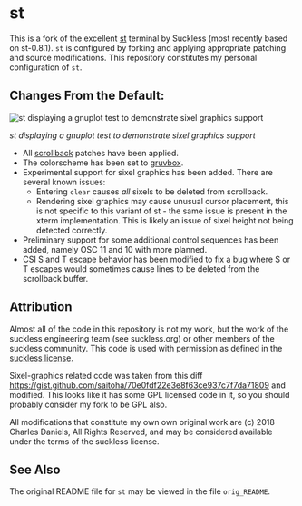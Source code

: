 # st

This is a fork of the excellent [st](https://st.suckless.org/) terminal by
Suckless (most recently based on st-0.8.1). `st` is configured by forking and
applying appropriate patching and source modifications. This repository
constitutes my personal configuration of `st`.

## Changes From the Default:

![st displaying a gnuplot test to demonstrate sixel graphics support](./README.md.d/sixeldemo.png)

*st displaying a gnuplot test to demonstrate sixel graphics support*

* All [scrollback](https://st.suckless.org/patches/scrollback/) patches have
  been applied.
* The colorscheme has been set to [gruvbox](https://github.com/morhetz/gruvbox).
* Experimental support for sixel graphics has been added. There are several
  known issues:
	* Entering `clear` causes *all* sixels to be deleted from scrollback.
	* Rendering sixel graphics may cause unusual cursor placement, this is
	  not specific to this variant of st - the same issue is present in
	  the xterm implementation. This is likely an issue of sixel height
	  not being detected correctly.
* Preliminary support for some additional control sequences has been added,
  namely OSC 11 and 10 with more planned.
* CSI S and T escape behavior has been modified to fix a bug where S or T
  escapes would sometimes cause lines to be deleted from the scrollback buffer.

## Attribution

Almost all of the code in this repository is not my work, but the work of the
suckless engineering team (see suckless.org) or other members of the suckless
community. This code is used with permission as defined in the [suckless
license](https://git.suckless.org/st/file/LICENSE.html).

Sixel-graphics related code was taken from this diff
https://gist.github.com/saitoha/70e0fdf22e3e8f63ce937c7f7da71809 and modified.
This looks like it has some GPL licensed code in it, so you should probably
consider my fork to be GPL also.

All modifications that constitute my own own original work are (c) 2018 Charles
Daniels, All Rights Reserved, and may be considered available under the terms
of the suckless license.

## See Also

The original README file for `st` may be viewed in the file `orig_README`.
